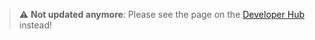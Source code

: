 > :warning: **Not updated anymore**: Please see the page on the [Developer Hub](https://developers.metaplex.com/umi/getting-started) instead!